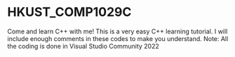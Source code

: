 # HKUST_COMP1029C
Come and learn C++ with me!
This is a very easy C++ learning tutorial. I will include enough comments in these codes to make you understand.
Note: All the coding is done in Visual Studio Community 2022
